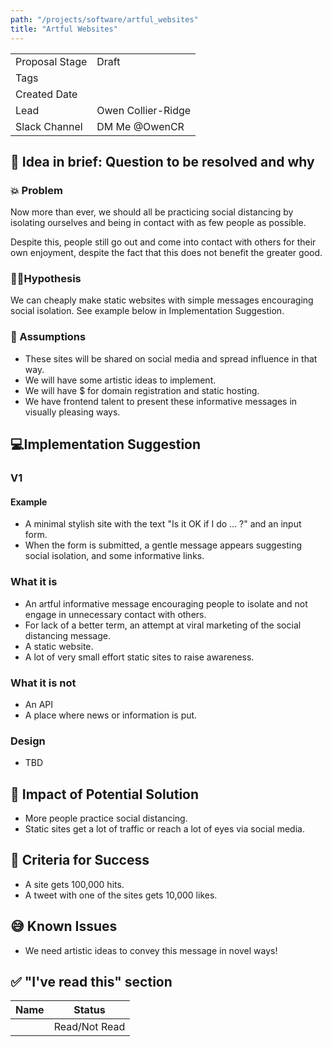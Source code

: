 ```yaml
---
path: "/projects/software/artful_websites"
title: "Artful Websites"
---
```


| | |
|-|-|
| Proposal Stage |  Draft    |
| Tags           |      |
| Created Date   |      |
| Lead           |  Owen Collier-Ridge    |
| Slack Channel  |   DM Me @OwenCR  |

## 📃 Idea in brief: Question to be resolved and why

### 💥 Problem

Now more than ever, we should all be practicing social distancing by isolating ourselves and being in contact with as few people as possible.

Despite this, people still go out and come into contact with others for their own enjoyment, despite the fact that this does not benefit the greater good.

### 👨‍🔬Hypothesis

We can cheaply make static websites with simple messages encouraging social isolation. See example below in Implementation Suggestion.



### 🤔 Assumptions
- These sites will be shared on social media and spread influence in that way.
- We will have some artistic ideas to implement.
- We will have $ for domain registration and static hosting.
- We have frontend talent to present these informative messages in visually pleasing ways.

## 💻Implementation Suggestion

### V1
#### Example
- A minimal stylish site with the text "Is it OK if I do ... ?" and an input form.
- When the form is submitted, a gentle message appears suggesting social isolation, and some informative links.

### What it is
- An artful informative message encouraging people to isolate and not engage in unnecessary contact with others.
- For lack of a better term, an attempt at viral marketing of the social distancing message.
- A static website.
- A lot of very small effort static sites to raise awareness.

### What it is not
- An API
- A place where news or information is put.
### Design
- TBD
## 💪 Impact of Potential Solution
- More people practice social distancing.
- Static sites get a lot of traffic or reach a lot of eyes via social media.

## 🙌 Criteria for Success
- A site gets 100,000 hits.
- A tweet with one of the sites gets 10,000 likes.
## 😅 Known Issues
- We need artistic ideas to convey this message in novel ways!
## ✅ "I've read this" section

| Name | Status |
|-|-|
|  |  Read/Not Read    |
